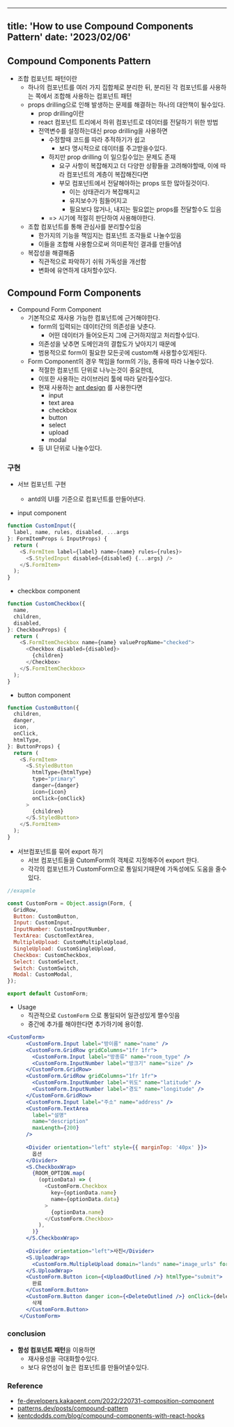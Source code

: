 
---
title: 'How to use Compound Components Pattern'
date: '2023/02/06'
---

## Compound Components Pattern

- 조합 컴포넌트 패턴이란
	- 하나의 컴포넌트를 여러 가지 집합체로 분리한 뒤, 분리된 각 컴포넌트를 사용하는 쪽에서 조합해 사용하는 컴포넌트 패턴
	- props drilling으로 인해 발생하는 문제를 해결하는 하나의 대안책이 될수있다.
		-  prop drilling이란
		- react 컴포넌트 트리에서 하위 컴포넌트로 데이터를 전달하기 위한 방법
		- 전역변수를 설정하는대신 prop drilling을 사용하면 
			- 수정할때 코드를 따라 추적하기가 쉽고
				- 보다 명시적으로 데이터를 주고받을수있다.
			- 하지만 prop drilling 이 일으킬수있는 문제도 존재
				- 요구 사항이 복잡해지고 더 다양한 상황들을 고려해야할때, 이에 따라 컴포넌트의 계층이 복잡해진다면
				- 부모 컴포넌트에서 전달해야하는 props 또한 많아질것이다.
					- 이는 상태관리가 복잡해지고
					- 유지보수가 힘들어지고
					- 필요보다 많거나, 내지는 필요없는 props를 전달할수도 있음
			-  => 시기에 적절히 판단하여 사용해야한다.
	- 조합 컴포넌트를 통해 관심사를 분리할수있음
		- 한가지의 기능을 책임지는 컴포넌트 조각들로 나눌수있음
		- 이들을 조합해 사용함으로써 의미론적인 결과를 만들어냄 
	- 복잡성을 해결해줌
		- 직관적으로 파악하기 쉬워 가독성을 개선함
		- 변화에 유연하게 대처할수있다.

## Compound Form Components

- Compound Form Component
	- 기본적으로 재사용 가능한 컴포넌트에 근거해야한다.
		- form의 입력되는 데이터간의 의존성을 낮춘다.
			- 어떤 데이터가 들어오든지 그에 근거하지않고 처리할수있다.
		- 의존성을 낮추면 도메인과의 결합도가 낮아지기 때문에 
		- 범용적으로 form이 필요한 모든곳에 custom해 사용할수있게된다.
	- Form Component의 경우 책임을 form의 기능, 죵류에 따라 나눌수있다.
		- 적절한 컴포넌트 단위로 나누는것이 중요한데,
		- 이또한 사용하는 라이브러리 툴에 따라 달라질수있다.
		- 현재 사용하는 [ant design](https://ant.design/) 를 사용한다면
			- input
			- text area
			- checkbox
			- button
			- select
			- upload
			- modal
		- 등 UI 단위로 나눌수있다.


### 구현

- 서브 컴포넌트 구현
	- antd의 UI를 기준으로 컴포넌트를 만들어낸다.

- input component 
```jsx
function CustomInput({
  label, name, rules, disabled, ...args
}: FormItemProps & InputProps) {
  return (
    <S.FormItem label={label} name={name} rules={rules}>
      <S.StyledInput disabled={disabled} {...args} />
    </S.FormItem>
  );
}
```

- checkbox component
```jsx
function CustomCheckbox({
  name,
  children,
  disabled,
}: CheckboxProps) {
  return (
    <S.FormItemCheckbox name={name} valuePropName="checked">
      <Checkbox disabled={disabled}>
        {children}
      </Checkbox>
    </S.FormItemCheckbox>
  );
}
```

- button component
```jsx
function CustomButton({
  children,
  danger,
  icon,
  onClick,
  htmlType,
}: ButtonProps) {
  return (
    <S.FormItem>
      <S.StyledButton
        htmlType={htmlType}
        type="primary"
        danger={danger}
        icon={icon}
        onClick={onClick}
      >
        {children}
      </S.StyledButton>
    </S.FormItem>
  );
}
```

- 서브컴포넌트를 묶어 export 하기
	- 서브 컴포넌트들을 CutomForm의 객체로 지정해주어 export 한다.
	- 각각의 컴포넌트가 CustomForm으로 통일되기때문에 가독성에도 도움을 줄수있다.
```jsx 
//exapmle

const CustomForm = Object.assign(Form, {
  GridRow,
  Button: CustomButton,
  Input: CustomInput,
  InputNumber: CustomInputNumber,
  TextArea: CusctomTextArea,
  MultipleUpload: CustomMultipleUpload,
  SingleUpload: CustomSingleUpload,
  Checkbox: CustomCheckbox,
  Select: CustomSelect,
  Switch: CustomSwitch,
  Modal: CustomModal,
});

export default CustomForm;
```


- Usage
	- 직관적으로 `CustomForm` 으로 통일되어 일관성있게 짤수잇음
	- 중간에 추가를 해야한다면 추가하기에 용이함.
```jsx
<CustomForm>
      <CustomForm.Input label="방이름" name="name" />
      <CustomForm.GridRow gridColumns="1fr 1fr">
        <CustomForm.Input label="방종류" name="room_type" />
        <CustomForm.InputNumber label="방크기" name="size" />
      </CustomForm.GridRow>
      <CustomForm.GridRow gridColumns="1fr 1fr">
        <CustomForm.InputNumber label="위도" name="latitude" />
        <CustomForm.InputNumber label="경도" name="longitude" />
      </CustomForm.GridRow>
      <CustomForm.Input label="주소" name="address" />
      <CustomForm.TextArea
        label="설명"
        name="description"
        maxLength={200}
      />
      
      <Divider orientation="left" style={{ marginTop: '40px' }}>
        옵션
      </Divider>
      <S.CheckboxWrap>
        {ROOM_OPTION.map(
          (optionData) => (
            <CustomForm.Checkbox
              key={optionData.name}
              name={optionData.data}
            >
              {optionData.name}
            </CustomForm.Checkbox>
          ),
        )}
      </S.CheckboxWrap>
  
      <Divider orientation="left">사진</Divider>
      <S.UploadWrap>
        <CustomForm.MultipleUpload domain="lands" name="image_urls" form={form} />
      </S.UploadWrap>
      <CustomForm.Button icon={<UploadOutlined />} htmlType="submit">
        완료
      </CustomForm.Button>
      <CustomForm.Button danger icon={<DeleteOutlined />} onClick={deleteRoom}>
        삭제
      </CustomForm.Button>
    </CustomForm>
```


### conclusion

- **함성 컴포넌트 패턴**을 이용하면
	- 재사용성을 극대화할수있다.
	- 보다 유연성이 높은 컴포넌트를 만들어낼수있다.


### Reference
- [fe-developers.kakaoent.com/2022/220731-composition-component](https://fe-developers.kakaoent.com/2022/220731-composition-component/#:~:text=%ED%95%A9%EC%84%B1%20%EC%BB%B4%ED%8F%AC%EB%84%8C%ED%8A%B8%20%ED%8C%A8%ED%84%B4%EC%9D%80%20%ED%95%98%EB%82%98,%EC%BB%B4%ED%8F%AC%EB%84%8C%ED%8A%B8%20%ED%8C%A8%ED%84%B4%EC%9D%84%20%EC%9D%98%EB%AF%B8%ED%95%A9%EB%8B%88%EB%8B%A4.)
- [patterns.dev/posts/compound-pattern](https://www.patterns.dev/posts/compound-pattern/)
- [kentcdodds.com/blog/compound-components-with-react-hooks](https://kentcdodds.com/blog/compound-components-with-react-hooks)
